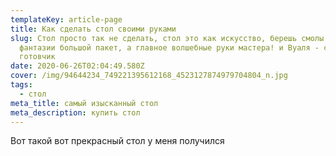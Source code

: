 ```yaml
---
templateKey: article-page
title: Как сделать стол своими руками
slug: Стол просто так не сделать, стол это как искусство, берешь смолы побольше,
  фантазии большой пакет, а главное волшебные руки мастера! и Вуаля - стол
  готовчик
date: 2020-06-26T02:04:49.580Z
cover: /img/94644234_749221395612168_4523127874979704804_n.jpg
tags:
  - стол
meta_title: самый изысканный стол
meta_description: купить стол
---
```

Вот такой вот прекрасный стол у меня получился